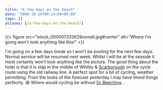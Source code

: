 ```yaml
---
title: "A few days on the beach"
date: "2008-10-14T09:14:04+00:00"
tags: []
aliases: [/a-few-days-on-the-beach/]
---
```


{{< figure src="istock_000007333629xsmall.jpg#center" alt="Where I'm going won't look anything like this!" >}}

I'm going on a few days break so I won't be posting for the next few days. Normal service will be resumed next week. Whilst I will be at the seaside it most certainly won't look anything like the picture. The good thing about the hotel is that it is slap in the middle of Whitby &amp; [Scarborough](https://en.wikipedia.org/wiki/Scarborough,_North_Yorkshire) on the cycle route using the old railway line. A perfect spot for a bit of cycling, weather permitting. From the looks of the forecast yesterday I may have timed things perfectly. :smile: Where would cycling be without [Dr Beeching](https://en.wikipedia.org/wiki/Beeching_Axe)...
